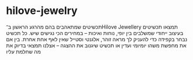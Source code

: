# hilove-jewelry

תכשיטים שמתאהבים בהם מהרגע הראשון ב־Hilove Jewellery תמצאו תכשיטים בעיצוב ייחודי שמשלבים בין יופי, נוחות ואיכות – במחירים הכי נגישים שיש. כל תכשיט נבחר בקפידה כדי להעניק לך מראה זוהר, אלגנטי וסטייל שאין לאף אחת אחרת.
בין אם את מחפשת משהו יומיומי ועדין או תכשיט שיגנוב את ההצגה – אצלנו תמצאי בדיוק את מה שחלמת עליו
